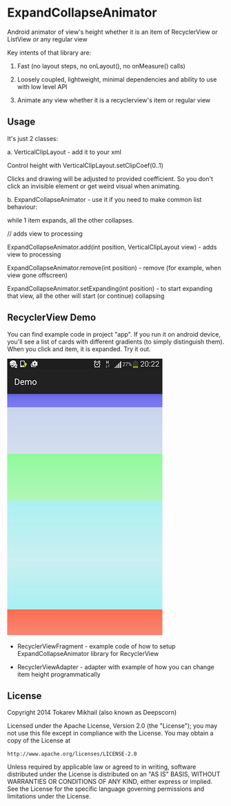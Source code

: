 # ExpandCollapseAnimator
Android animator of view's height whether it is an item of RecyclerView or ListView or any regular view

Key intents of that library are:

1. Fast (no layout steps, no onLayout(), no onMeasure() calls)

2. Loosely coupled, lightweight, minimal dependencies and ability to use with low level API

3. Animate any view whether it is a recyclerview's item or regular view

## Usage
It's just 2 classes:

a. VerticalClipLayout - add it to your xml

Control height with VerticalClipLayout.setClipCoef(0..1)

Clicks and drawing will be adjusted to provided coefficient. So you don't click an invisible element or get weird visual when animating.

b. ExpandCollapseAnimator - use it if you need to make common list behaviour:

while 1 item expands, all the other collapses.

// adds view to processing

ExpandCollapseAnimator.add(int position, VerticalClipLayout view) - adds view to processing

ExpandCollapseAnimator.remove(int position) - remove (for example, when view gone offscreen)

ExpandCollapseAnimator.setExpanding(int position) - to start expanding that view, all the other will start (or continue) collapsing

## RecyclerView Demo
You can find example code in project "app". If you run it on android device, you'll see a list of cards with different gradients (to simply distinguish them). When you click and item, it is expanded. Try it out.

![image](RecyclerViewDemo.png)

* RecyclerViewFragment - example code of how to setup ExpandCollapseAnimator library for RecyclerView

* RecyclerViewAdapter - adapter with example of how you can change item height programmatically

## License
Copyright 2014 Tokarev Mikhail (also known as Deepscorn)

Licensed under the Apache License, Version 2.0 (the "License");
you may not use this file except in compliance with the License.
You may obtain a copy of the License at

    http://www.apache.org/licenses/LICENSE-2.0

Unless required by applicable law or agreed to in writing, software
distributed under the License is distributed on an "AS IS" BASIS,
WITHOUT WARRANTIES OR CONDITIONS OF ANY KIND, either express or implied.
See the License for the specific language governing permissions and
limitations under the License.
